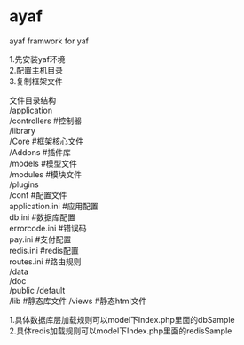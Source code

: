 # ayaf
ayaf framwork for yaf

1.先安装yaf环境	
2.配置主机目录	
3.复制框架文件
	

文件目录结构	
/application	
    /controllers #控制器		
	  /library		
		  /Core #框架核心文件					
			/Addons #插件库			
		/models  #模型文件			
		/modules #模块文件			
		/plugins	
/conf #配置文件			
		application.ini #应用配置				
		db.ini      #数据库配置			
		errorcode.ini #错误码			
		pay.ini   #支付配置			
		redis.ini #redis配置			
		routes.ini #路由规则			
/data	
/doc	
/public	
		/default	
			/lib #静态库文件	
			/views #静态html文件	



1.具体数据库层加载规则可以model下Index.php里面的dbSample	
2.具体redis加载规则可以model下Index.php里面的redisSample


